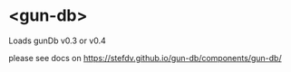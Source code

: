 # \<gun-db\>

Loads gunDb v0.3 or v0.4

please see docs on https://stefdv.github.io/gun-db/components/gun-db/
